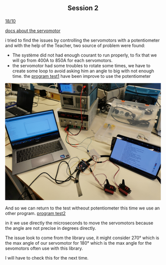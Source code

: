 ## <p align=center> Session 2
<ins>18/10</ins>

[docs about the servomotor](https://fr.aliexpress.com/item/4000538643378.html?spm=a2g0o.productlist.0.0.153e77cbeRq38s&algo_pvid=f97120ce-80fe-4de0-9400-19d6e2d7d48e&algo_exp_id=f97120ce-80fe-4de0-9400-19d6e2d7d48e-37&pdp_ext_f=%7B%22sku_id%22%3A%2210000002764012600%22%7D&pdp_npi=2%40dis%21EUR%2124.62%2110.36%21%21%21%21%21%402100bddf16660742684322015e0f70%2110000002764012600%21sea&curPageLogUid=97oB1ft9vDh0)

i tried to find the issues by controlling the servomotors with a potentiometer and with the help of the Teacher, two source of problem were found:
- The système did not had enough courant to run properly, to fix that we will go from 400A to 850A for each servomotors.
- the servomotor had some troubles to rotate some times, we have to create some loop to avoid asking him an angle to big with not enough time.
the [program test1](https://github.com/YOUSSNDR/PolySnake/blob/main/programmes/servomoteurs/test1/test1.ino) have been improve to use the potentiometer

![image du test2](https://github.com/YOUSSNDR/PolySnake/blob/9571004a612a2b0bd469808a852043d67043e269/Rapports/Soufiani%20Younousse/images%20younousse/exp2.jpg)

And so we can return to the test witheout potentiometer this time we use an other program. [program test2](https://github.com/YOUSSNDR/PolySnake/blob/main/programmes/servomoteurs/test2/test2.ino)

in it we use directly the microseconds to move the servomotors because the angle are not precise in degrees directly.

The issue look to come from the library use, it might consider 270° which is the max angle of our servomotor for 180° which is the max angle for the sevomotors often use with this library.
  
I will have to check this for the next time.

